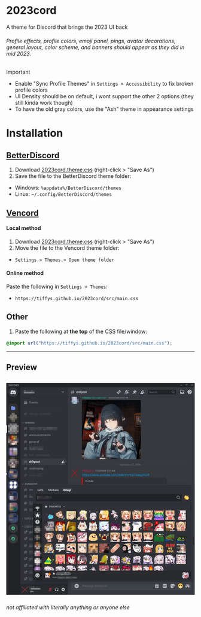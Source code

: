 # 2023cord
A theme for Discord that brings the 2023 UI back

###### Profile effects, profile colors, emoji panel, pings, avatar decorations, general layout, color scheme, and banners should appear as they did in mid 2023.

> [!IMPORTANT]  
> - Enable "Sync Profile Themes" in `Settings > Accessibility` to fix broken profile colors
> - UI Density should be on default, i wont support the other 2 options (they still kinda work though)
> - To have the old gray colors, use the "Ash" theme in appearance settings

# Installation

## [BetterDiscord](https://betterdiscord.app/)

1. Download [2023cord.theme.css](https://raw.githubusercontent.com/tiffys/2023cord/main/2023cord.theme.css) (right-click > "Save As")
2. Save the file to the BetterDiscord theme folder:

- Windows: `%appdata%/BetterDiscord/themes`
- Linux: `~/.config/BetterDiscord/themes`

## [Vencord](https://github.com/Vendicated/Vencord)

#### Local method

1. Download [2023cord.theme.css](https://raw.githubusercontent.com/tiffys/2023cord/main/2023cord.theme.css) (right-click > "Save As")
2. Move the file to the Vencord theme folder:

- `Settings > Themes > Open theme folder`

#### Online method

Paste the following in `Settings > Themes`:

- `https://tiffys.github.io/2023cord/src/main.css`

## Other

1. Paste the following at **the top** of the CSS file/window:

```css
@import url("https://tiffys.github.io/2023cord/src/main.css");
```
----
## Preview

![Preview](https://raw.githubusercontent.com/tiffys/2023cord/master/.github/2023cord_example.jpg)
----

###### not affiliated with literally anything or anyone else
